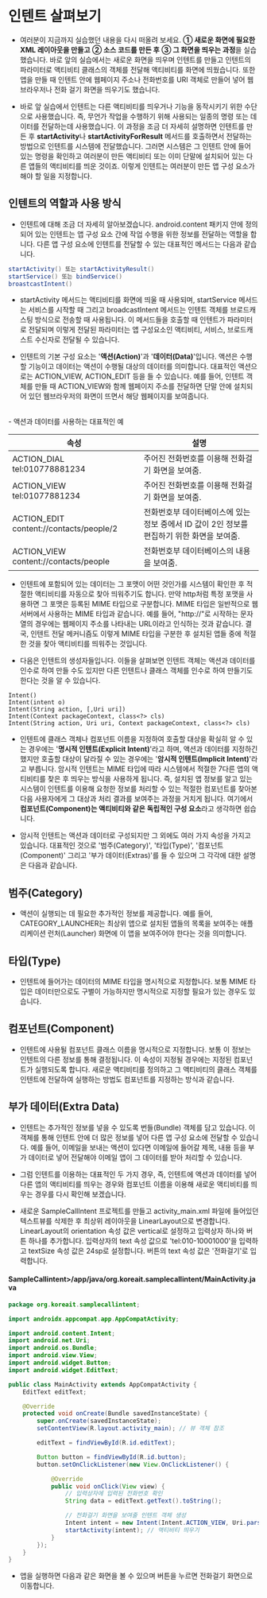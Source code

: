 # 인텐트 살펴보기

- 여러분이 지금까지 실습했던 내용을 다시 떠올려 보세요. <b>① 새로운 화면에 필요한 XML 레이아웃을 만들고</b> <b>② 소스 코드를 만든 후</b> <b>③ 그 화면을 띄우는 과정</b>을 실습했습니다. 바로 앞의 실습에서는 새로운 화면을 띄우며 인텐트를 만들고 인텐트의 파라미터로 액티비티 클래스의 객체를 전달해 액티비티를 화면에 띄웠습니다. 또한 앱을 만들 때 인텐트 안에 웹페이지 주소나 전화번호를 URI 객체로 만들어 넣어 웹브라우저나 전화 걸기 화면을 띄우기도 했습니다.


- 바로 앞 실습에서 인텐트는 다른 액티비티를 띄우거나 기능을 동작시키기 위한 수단으로 사용했습니다. 즉, 무언가 작업을 수행하기 위해 사용되는 일종의 명령 또는 데이터를 전달하는데 사용했습니다. 이 과정을 조금 더 자세히 설명하면 인텐트를 만든 후 <b>startActivity</b>나 <b>startActivityForResult</b> 메서드를 호출하면서 전달하는 방법으로 인텐트를 시스템에 전달했습니다. 그러면 시스템은 그 인텐트 안에 들어 있는 명령을 확인하고 여러분이 만든 액티비티 또는 이미 단말에 설치되어 있는 다른 앱들의 액티비티를 띄운 것이죠. 이렇게 인텐트는 여러분이 만든 앱 구성 요소가 해야 할 일을 지정합니다.

## 인텐트의 역할과 사용 방식

- 인텐트에 대해 조금 더 자세히 알아보겠습니다. android.content 패키지 안에 정의되어 있는 인텐트는 앱 구성 요소 간에 작업 수행을 위한 정보를 전달하는 역할을 합니다. 다른 앱 구성 요소에 인텐트를 전달할 수 있는 대표적인 메서드는 다음과 같습니다.

```java 
startActivity() 또는 startActivityResult()
startService() 또는 bindService()
broastcastIntent()
```

- startActivity 메서드는 액티비티를 화면에 띄울 때 사용되며, startService 메서드는 서비스를 시작할 때 그리고 broadcastIntent 메서드는 인텐트 객체를 브로드캐스팅 방식으로 전송할 때 사용됩니다. 이 메서드들을 호출할 때 인텐트가 파라미터로 전달되며 이렇게 전달된 파라미터는 앱 구성요소인 액티비티, 서비스, 브로드캐스트 수신자로 전달될 수 있습니다.

- 인텐트의 기본 구성 요소는 '<b>액션(Action)</b>'과 '<b>데이터(Data)</b>'입니다. 액션은 수행할 기능이고 데이터는 액션이 수행될 대상의 데이터를 의미합니다. 대표적인 액션으로는 ACTION_VIEW, ACTION_EDIT 등을 들 수 있습니다. 예를 들어, 인텐트 객체를 만들 때 ACTION_VIEW와 함께 웹페이지 주소를 전달하면 단말 안에 설치되어 있던 웹브라우저의 화면이 뜨면서 해당 웹페이지를 보여줍니다.

<br>
- 액션과 데이터를 사용하는 대표적인 예

|속성|설명|
|-----|-----|
|ACTION_DIAL tel:010778881234|주어진 전화번호를 이용해 전화걸기 화면을 보여줌.|
|ACTION_VIEW tel:01077881234|주어진 전화번호를 이용해 전화걸기 화면을 보여줌.|
|ACTION_EDIT content://contacts/people/2|전화번호부 데이터베이스에 있는 정보 중에서 ID 값이 2인 정보를 편집하기 위한 화면을 보여줌.|
|ACTION_VIEW content://contacts/people|전화번호부 데이터베이스의 내용을 보여줌.|

- 인텐트에 포함되어 있는 데이터는 그 포맷이 어떤 것인가를 시스템이 확인한 후 적절한 액티비티를 자동으로 찾아 띄워주기도 합니다. 만약 http처럼 특정 포맷을 사용하면 그 포맷은 등록된 MIME 타입으로 구분합니다. MIME 타입은 일반적으로 웹 서버에서 사용하는 MIME 타입과 같습니다. 예를 들어, "http://"로 시작하는 문자열의 경우에는 웹페이지 주소를 나타내는 URL이라고 인식하는 것과 같습니다. 결국, 인텐트 전달 메커니즘도 이렇게 MIME 타입을 구분한 후 설치된 앱들 중에 적절한 것을 찾아 액티비티를 띄워주는 것입니다.

- 다음은 인텐트의 생성자들입니다. 이들을 살펴보면 인텐트 객체는 액션과 데이터를 인수로 하여 만들 수도 있지만 다른 인텐트나 클래스 객체를 인수로 하여 만들기도 한다는 것을 알 수 있습니다.

```
Intent()
Intent(intent o)
Intent(String action, [,Uri uri])
Intent(Context packageContext, class<?> cls)
Intent(String action, Uri uri, Context packageContext, class<?> cls)
```

- 인텐트에 클래스 객체나 컴포넌트 이름을 지정하여 호출할 대상을 확실히 알 수 있는 경우에는 '<b>명시적 인텐트(Explicit Intent)</b>'라고 하며, 액션과 데이터를 지정하긴 했지만 호출할 대상이 달라질 수 있는 경우에는 '<b>암시적 인텐트(Implicit Intent)</b>'라고 부릅니다. 암시적 인텐트는 MIME 타입에 따라 시스템에서 적절한 7다른 앱의 액티비티를 찾은 후 띄우는 방식을 사용하게 됩니다. 즉, 설치된 앱 정보를 알고 있는 시스템이 인텐트를 이용해 요청한 정보를 처리할 수 있는 적절한 컴포넌트를 찾아본 다음 사용자에게 그 대상과 처리 결과를 보여주는 과정을 거치게 됩니다. 여기에서 <b>컴포넌트(Component)는 액티비티와 같은 독립적인 구성 요소</b>라고 생각하면 쉽습니다.

- 암시적 인텐트는 액션과 데이터로 구성되지만 그 외에도 여러 가지 속성을 가지고 있습니다. 대표적인 것으로 '범주(Category)', '타입(Type)', '컴포넌트(Component)' 그리고 '부가 데이터(Extras)'를 들 수 있으며 그 각각에 대한 설명은 다음과 같습니다.

## 범주(Category)

- 액션이 실행되는 데 필요한 추가적인 정보를 제공합니다. 예를 들어, CATEGORY_LAUNCHER는 최상위 앱으로 설치된 앱들의 목록을 보여주는 애플리케이션 런처(Launcher) 화면에 이 앱을 보여주어야 한다는 것을 의미합니다.

## 타입(Type)

- 인텐트에 들어가는 데이터의 MIME 타입을 명시적으로 지정합니다. 보통 MIME 타입은 데이터만으로도 구별이 가능하지만 명시적으로 지정할 필요가 있는 경우도 있습니다.

## 컴포넌트(Component)

- 인텐트에 사용될 컴포넌트 클래스 이름을 명시적으로 지정합니다. 보통 이 정보는 인텐트의 다른 정보를 통해 결정됩니다. 이 속성이 지정될 경우에는 지정된 컴포넌트가 실행되도록 합니다. 새로운 액티비티를 정의하고 그 액티비티의 클래스 객체를 인텐트에 전달하여 실행하는 방법도 컴포넌트를 지정하는 방식과 같습니다.

## 부가 데이터(Extra Data)

- 인텐트는 추가적인 정보를 넣을 수 있도록 번들(Bundle) 객체를 담고 있습니다. 이 객체를 통해 인텐트 안에 더 많은 정보를 넣어 다른 앱 구성 요소에 전달할 수 있습니다. 예를 들어, 이메일을 보내는 액션이 있다면 이메일에 들어갈 제목, 내용 등을 부가 데이터로 넣어 전달해야 이메일 앱이 그 데이터를 받아 처리할 수 있습니다.

- 그럼 인텐트를 이용하는 대표적인 두 가지 경우, 즉, 인텐트에 액션과 데이터를 넣어 다른 앱의 액티비티를 띄우는 경우와 컴포넌트 이름을 이용해 새로운 액티비티를 띄우는 경우를 다시 확인해 보겠습니다.

- 새로운 SampleCallIntent 프로젝트를 만들고 activity_main.xml 파일에 들어있던 텍스트뷰를 삭제한 후 최상위  레이아웃을 LinearLayout으로 변경합니다. LinearLayout의 orientation 속성 값은 vertical로 설정하고 입력상자 하나와 버튼 하나를 추가합니다. 입력상자의 text 속성 값으로 'tel:010-10001000'을 입력하고 textSize 속성 값은 24sp로 설정합니다. 버튼의 text 속성 값은 '전화걸기'로 입력합니다.


#### SampleCallintent>/app/java/org.koreait.samplecallintent/MainActivity.java

```java
package org.koreait.samplecallintent;

import androidx.appcompat.app.AppCompatActivity;

import android.content.Intent;
import android.net.Uri;
import android.os.Bundle;
import android.view.View;
import android.widget.Button;
import android.widget.EditText;

public class MainActivity extends AppCompatActivity {
    EditText editText;

    @Override
    protected void onCreate(Bundle savedInstanceState) {
        super.onCreate(savedInstanceState);
        setContentView(R.layout.activity_main); // 뷰 객체 참조

        editText = findViewById(R.id.editText);

        Button button = findViewById(R.id.button);
        button.setOnClickListener(new View.OnClickListener() {

            @Override
            public void onClick(View view) {
                // 입력상자에 입력된 전화번호 확인
                String data = editText.getText().toString();

                // 전화걸기 화면을 보여줄 인텐트 객체 생성
                Intent intent = new Intent(Intent.ACTION_VIEW, Uri.parse(data));
                startActivity(intent); // 액티비티 띄우기
            }
        });
    }
}
```

- 앱을 실행하면 다음과 같은 화면을 볼 수 있으며 버튼을 누르면 전화걸기 화면으로 이동합니다.
